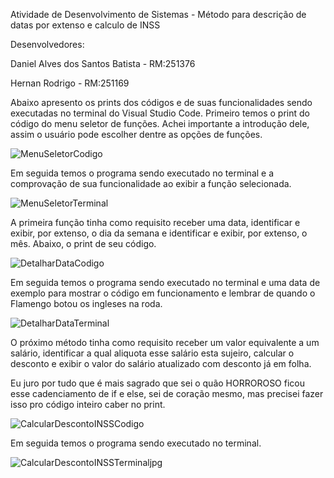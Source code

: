 Atividade de Desenvolvimento de Sistemas - Método para descrição de datas por extenso e calculo de INSS

Desenvolvedores:

Daniel Alves dos Santos Batista - RM:251376

Hernan Rodrigo - RM:251169

Abaixo apresento os prints dos códigos e de suas funcionalidades sendo executadas no terminal do Visual Studio Code.
Primeiro temos o print do código do menu seletor de funções. Achei importante a introdução dele, assim o usuário pode escolher dentre as opções de funções.

![MenuSeletorCodigo](https://github.com/user-attachments/assets/945b6fed-5cfc-4827-8cce-52f70b72a15a)

Em seguida temos o programa sendo executado no terminal e a comprovação de sua funcionalidade ao exibir a função selecionada.

![MenuSeletorTerminal](https://github.com/user-attachments/assets/26462b4d-7d4a-4df3-bd75-484f844d6a38)

A primeira função tinha como requisito receber uma data, identificar e exibir, por extenso, o dia da semana e identificar e exibir, por extenso, o mês. Abaixo, o print de seu código.

![DetalharDataCodigo](https://github.com/user-attachments/assets/de18261d-56f7-4feb-b604-8aaaf6f65917)

Em seguida temos o programa sendo executado no terminal e uma data de exemplo para mostrar o código em funcionamento e lembrar de quando o Flamengo botou os ingleses na roda.

![DetalharDataTerminal](https://github.com/user-attachments/assets/a7fe1cd5-41ad-4460-afbe-6f1c95a6ddd1)

O próximo método tinha como requisito receber um valor equivalente a um salário, identificar a qual aliquota esse salário esta sujeiro, calcular o desconto e exibir o valor do salário atualizado com desconto já em folha.

Eu juro por tudo que é mais sagrado que sei o quão HORROROSO ficou esse cadenciamento de if e else, sei de coração mesmo, mas precisei fazer isso pro código inteiro caber no print.

![CalcularDescontoINSSCodigo](https://github.com/user-attachments/assets/751f866a-6a2a-4aef-a583-936b41129fd9)

Em seguida temos o programa sendo executado no terminal.  

![CalcularDescontoINSSTerminaljpg](https://github.com/user-attachments/assets/36dfef44-78e8-4d0a-892c-442d94bc6ab7)



